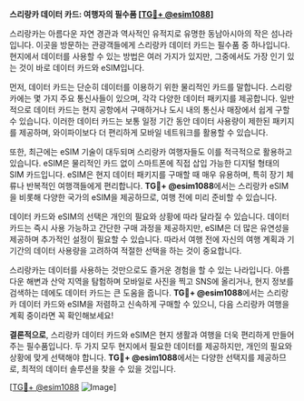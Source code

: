 **스리랑카 데이터 카드: 여행자의 필수품 [[TG💪+ @esim1088](https://t.me/s/esim1088)]**

스리랑카는 아름다운 자연 경관과 역사적인 유적지로 유명한 동남아시아의 작은 섬나라입니다. 이곳을 방문하는 관광객들에게 스리랑카 데이터 카드는 필수품 중 하나입니다. 현지에서 데이터를 사용할 수 있는 방법은 여러 가지가 있지만, 그중에서도 가장 인기 있는 것이 바로 데이터 카드와 eSIM입니다.

먼저, 데이터 카드는 단순히 데이터를 이용하기 위한 물리적인 카드를 말합니다. 스리랑카에는 몇 가지 주요 통신사들이 있으며, 각각 다양한 데이터 패키지를 제공합니다. 일반적으로 데이터 카드는 현지 공항에서 구매하거나 도시 내의 통신사 매장에서 쉽게 구할 수 있습니다. 이러한 데이터 카드는 보통 일정 기간 동안 데이터 사용량이 제한된 패키지를 제공하며, 와이파이보다 더 편리하게 모바일 네트워크를 활용할 수 있습니다.

또한, 최근에는 eSIM 기술이 대두되며 스리랑카 여행자들도 이를 적극적으로 활용하고 있습니다. eSIM은 물리적인 카드 없이 스마트폰에 직접 삽입 가능한 디지털 형태의 SIM 카드입니다. eSIM은 현지 데이터 패키지를 구매할 때 매우 유용하며, 특히 장기 체류나 반복적인 여행객들에게 편리합니다. **TG💪+ @esim1088**에서는 스리랑카 eSIM을 비롯해 다양한 국가의 eSIM을 제공하므로, 여행 전에 미리 준비할 수 있습니다.

데이터 카드와 eSIM의 선택은 개인의 필요와 상황에 따라 달라질 수 있습니다. 데이터 카드는 즉시 사용 가능하고 간단한 구매 과정을 제공하지만, eSIM은 더 많은 유연성을 제공하며 추가적인 설정이 필요할 수 있습니다. 따라서 여행 전에 자신의 여행 계획과 기기간의 데이터 사용량을 고려하여 적절한 선택을 하는 것이 중요합니다.

스리랑카는 데이터를 사용하는 것만으로도 즐거운 경험을 할 수 있는 나라입니다. 아름다운 해변과 산악 지역을 탐험하며 모바일로 사진을 찍고 SNS에 올리거나, 현지 정보를 검색하는 데에도 데이터 카드는 큰 도움을 줍니다. **TG💪+ @esim1088**에서는 스리랑카 데이터 카드와 eSIM을 저렴하고 신속하게 구매할 수 있으니, 다음 스리랑카 여행을 계획 중이라면 꼭 확인해보세요!

**결론적으로**, 스리랑카 데이터 카드와 eSIM은 현지 생활과 여행을 더욱 편리하게 만들어주는 필수품입니다. 두 가지 모두 현지에서 필요한 데이터를 제공하지만, 개인의 필요와 상황에 맞게 선택해야 합니다. **TG💪+ @esim1088**에서는 다양한 선택지를 제공하므로, 최적의 데이터 솔루션을 찾을 수 있을 것입니다.

[[TG💪+ @esim1088](https://t.me/s/esim1088) ![Image](https://i.postimg.cc/Y0z9fWf4/image.png)]